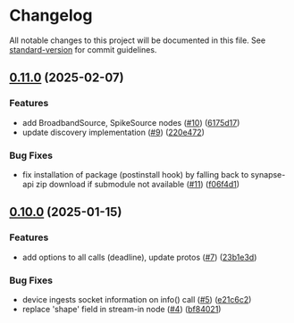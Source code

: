 # Changelog

All notable changes to this project will be documented in this file. See [standard-version](https://github.com/conventional-changelog/standard-version) for commit guidelines.

## [0.11.0](https://github.com/sciencecorp/synapse-typescript/compare/v0.10.0...v0.11.0) (2025-02-07)


### Features

* add BroadbandSource, SpikeSource nodes ([#10](https://github.com/sciencecorp/synapse-typescript/issues/10)) ([6175d17](https://github.com/sciencecorp/synapse-typescript/commit/6175d1726784c194a154e1a9154bd6841b7073f7))
* update discovery implementation ([#9](https://github.com/sciencecorp/synapse-typescript/issues/9)) ([220e472](https://github.com/sciencecorp/synapse-typescript/commit/220e47268382f7ac34a70848d000f8f301d8f342))


### Bug Fixes

* fix installation of package (postinstall hook) by falling back to synapse-api zip download if submodule not available ([#11](https://github.com/sciencecorp/synapse-typescript/issues/11)) ([f06f4d1](https://github.com/sciencecorp/synapse-typescript/commit/f06f4d170800f36d85aa80c3e47bdfbbd7d69551))

## [0.10.0](https://github.com/sciencecorp/synapse-typescript/compare/v0.9.0...v0.10.0) (2025-01-15)


### Features

* add options to all calls (deadline), update protos ([#7](https://github.com/sciencecorp/synapse-typescript/issues/7)) ([23b1e3d](https://github.com/sciencecorp/synapse-typescript/commit/23b1e3da3b3e79f4cb9da7bc11e631a99e67c408))


### Bug Fixes

* device ingests socket information on info() call ([#5](https://github.com/sciencecorp/synapse-typescript/issues/5)) ([e21c6c2](https://github.com/sciencecorp/synapse-typescript/commit/e21c6c240858ae09a6d2e05b63e97bdd3be066a0))
* replace 'shape' field in stream-in node ([#4](https://github.com/sciencecorp/synapse-typescript/issues/4)) ([bf84021](https://github.com/sciencecorp/synapse-typescript/commit/bf8402159305e3fdbc5ee959dc93a91d27dfbef4))
